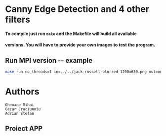 # Canny Edge Detection and 4 other filters

#### To compile just run `make` and the Makefile will build all available
#### versions. You will have to provide your own images to test the program.


## Run MPI version -- example
```bash
make run no_threads=1 in=../../jack-russell-blurred-1200x630.png out=outfile.png filter=black-white
```

# Authors
```
Gheoace Mihai
Cezar Craciunoiu
Adrian Stefan
```

## Proiect APP